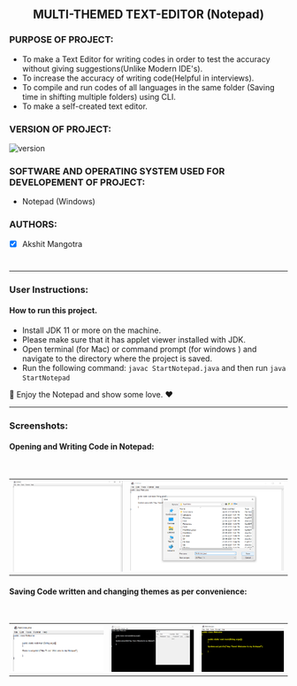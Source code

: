 <h2 align ="center"> MULTI-THEMED TEXT-EDITOR (Notepad)</h2>

<h3> PURPOSE OF PROJECT: </h3>

* To make a Text Editor for writing codes in order to test the accuracy without giving suggestions(Unlike Modern IDE's).
* To increase the accuracy of writing code(Helpful in interviews).
* To compile and run codes of all languages in the same folder (Saving time in shifting multiple folders) using CLI.
* To make a self-created text editor.

<h3> VERSION OF PROJECT: </h3>

![version](https://img.shields.io/badge/version-1.0-green.svg)
<h3> SOFTWARE AND OPERATING SYSTEM USED FOR DEVELOPEMENT OF PROJECT: </h3>

* Notepad (Windows)

<h3> AUTHORS: </h3>

- [x] Akshit Mangotra<h1>
-------------------------------------------------------------------------------------------

### User Instructions:

#### How to run this project.
* Install JDK 11 or more on the machine.
* Please make sure that it has applet viewer installed with JDK.
* Open terminal (for Mac) or command prompt (for windows ) and navigate to the directory where the project is saved.
* Run the following command: `javac StartNotepad.java` and then run `java StartNotepad`

🙂 Enjoy the Notepad and show some love. ♥ 

--------------------------------------------------------------------------------------------

### Screenshots:

#### Opening and Writing Code in Notepad:
<br>
<table>
        <tr> 
        <td><img src="Screenshots/1_Opening_Screen.png" width="500"></td>
        <td><img src="Screenshots/2_ Save Example Java.png" width="700"></td>
        </tr>

</table>

#### Saving Code written and changing themes as per convenience:
<br>
<table>
        <tr> 
        <td><img src="Screenshots/3_Welcome Saved.png" width=1100"></td>
        <td><img src="Screenshots/4_Dark Theme Save.png" width="1000"></td>
        <td><img src="Screenshots/5_Dark Theme Yellow Code.png" width="1000"></td>
        </tr>
</table>

